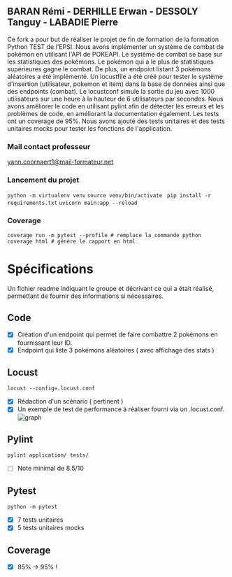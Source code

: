 ## BARAN Rémi - DERHILLE Erwan - DESSOLY Tanguy - LABADIE Pierre 

Ce fork a pour but de réaliser le projet de fin de formation de la formation Python TEST de l'EPSI.
Nous avons implémenter un système de combat de pokémon en utilisant l'API de POKEAPI.
Le système de combat se base sur les statistiques des pokémons. Le pokémon qui a le plus de statistiques supérieures gagne le combat.
De plus, un endpoint listant 3 pokémons aléatoires a été implémenté.
Un locustfile a été créé pour tester le système d'insertion (utilisateur, pokemon et item) dans la base de données ainsi que des endpoints (combat).
Le locustconf simule la sortie du jeu avec 1000 utilisateurs sur une heure à la hauteur de 6 utilisateurs par secondes.
Nous avons améliorer le code en utilisant pylint afin de détecter les erreurs et les problèmes de code, en améliorant la documentation également.
Les tests ont un coverage de 95%.
Nous avons ajouté des tests unitaires et des tests unitaires mocks pour tester les fonctions de l'application.

### Mail contact professeur
yann.coornaert1@mail-formateur.net


### Lancement du projet
```python -m virtualenv venv```
```source venv/bin/activate ```
```pip install -r requirements.txt```
```uvicorn main:app --reload ```


### Coverage
```coverage run -m pytest --profile # remplace la commande python```
```coverage html # génère le rapport en html```

# Spécifications
Un fichier readme indiquant le groupe et décrivant ce qui a était réalisé, permettant de fournir des informations si nécessaires.

## Code
- [X] Création d'un endpoint qui permet de faire combattre 2 pokémons en fournissant leur ID.
- [X] Endpoint qui liste 3 pokémons aléatoires ( avec affichage des stats )

## Locust
```locust --config=.locust.conf```
- [X] Rédaction d'un scénario ( pertinent )
- [X] Un exemple de test de performance à réaliser fourni via un .locust.conf.
![graph](graph.png)

## Pylint
```pylint application/ tests/```
- [ ] Note minimal de 8.5/10

## Pytest
```python -m pytest```
- [X] 7 tests unitaires
- [X] 5 tests unitaires mocks

## Coverage
- [X] 85% -> 95% ! 